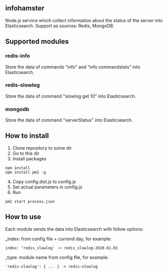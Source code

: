 infohamster
------------
Node.js service which collect information about the status of the server into Elasticsearch.
Support as sources: Redis, MongoDB.


## Supported modules

### redis-info
Store the data of commands "info" and "info commandstats" into Elasticsearch.

### redis-slowlog
Store the data of command "slowlog get 10" into Elasticsearch.

### mongodb
Store the data of command "serverStatus" into Elasticsearch.


## How to install
1. Clone repository to some dir
2. Go to this dir
3. Install packages
```
npm install
npm install pm2 -g
```
4. Copy config.dist.js to config.js
5. Set actual parameters in config.js
6. Run
```
pm2 start process.json
```

## How to use
Each module sends the data into Elasticsearch with follow options:

_index: from config file + currend day, for example:
```
index: 'redis_slowlog' -> redis_slowlog-2020.01.01
```
_type: module name from config file, for example:
```
'redis-slowlog': { ... } -> redis-slowlog
```
